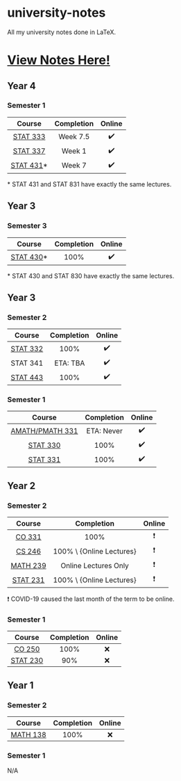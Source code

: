 # university-notes

All my university notes done in LaTeX.

# [View Notes Here!](https://hextical.github.io/university-notes/)

## Year 4

### Semester 1

|                                               Course                                               | Completion |       Online       |
| :------------------------------------------------------------------------------------------------: | :--------: | :----------------: |
|  [STAT 333](https://hextical.github.io/university-notes/year-4/semester-1/STAT%20333/stat333.pdf)  |  Week 7.5  | :heavy_check_mark: |
|  [STAT 337](https://hextical.github.io/university-notes/year-4/semester-1/STAT%20337/stat337.pdf)  |   Week 1   | :heavy_check_mark: |
| [STAT 431](https://hextical.github.io/university-notes/year-4/semester-1/STAT%20431/stat431.pdf)\* |   Week 7   | :heavy_check_mark: |

\* STAT 431 and STAT 831 have exactly the same lectures.

## Year 3

### Semester 3

|                                               Course                                               | Completion |       Online       |
| :------------------------------------------------------------------------------------------------: | :--------: | :----------------: |
| [STAT 430](https://hextical.github.io/university-notes/year-3/semester-3/STAT%20430/stat430.pdf)\* |    100%    | :heavy_check_mark: |

\* STAT 430 and STAT 830 have exactly the same lectures.

## Year 3

### Semester 2

|                                              Course                                              | Completion |       Online       |
| :----------------------------------------------------------------------------------------------: | :--------: | :----------------: |
| [STAT 332](https://hextical.github.io/university-notes/year-3/semester-2/STAT%20332/stat332.pdf) |    100%    | :heavy_check_mark: |
|                                             STAT 341                                             |  ETA: TBA  | :heavy_check_mark: |
| [STAT 443](https://hextical.github.io/university-notes/year-3/semester-2/STAT%20443/stat443.pdf) |    100%    | :heavy_check_mark: |

### Semester 1

|                                                  Course                                                   | Completion |       Online       |
| :-------------------------------------------------------------------------------------------------------: | :--------: | :----------------: |
| [AMATH/PMATH 331](https://hextical.github.io/university-notes/year-3/semester-1/PMATH%20331/pmath331.pdf) | ETA: Never | :heavy_check_mark: |
|     [STAT 330](https://hextical.github.io/university-notes/year-3/semester-1/STAT%20330/stat330.pdf)      |    100%    | :heavy_check_mark: |
|     [STAT 331](https://hextical.github.io/university-notes/year-3/semester-1/STAT%20331/stat331.pdf)      |    100%    | :heavy_check_mark: |

## Year 2

### Semester 2

|                                              Course                                              |        Completion        |          Online          |
| :----------------------------------------------------------------------------------------------: | :----------------------: | :----------------------: |
|    [CO 331](https://hextical.github.io/university-notes/year-2/semester-2/CO%20331/co331.pdf)    |           100%           | :heavy_exclamation_mark: |
|    [CS 246](https://hextical.github.io/university-notes/year-2/semester-2/CS%20246/cs246.pdf)    | 100% \ {Online Lectures} | :heavy_exclamation_mark: |
| [MATH 239](https://hextical.github.io/university-notes/year-2/semester-2/MATH%20239/math239.pdf) |   Online Lectures Only   | :heavy_exclamation_mark: |
| [STAT 231](https://hextical.github.io/university-notes/year-2/semester-2/STAT%20231/stat231.pdf) | 100% \ {Online Lectures} | :heavy_exclamation_mark: |

:heavy_exclamation_mark: COVID-19 caused the last month of the term to be online.

### Semester 1

|                                              Course                                              | Completion | Online |
| :----------------------------------------------------------------------------------------------: | :--------: | :----: |
|    [CO 250](https://hextical.github.io/university-notes/year-2/semester-1/CO%20250/co250.pdf)    |    100%    |  :x:   |
| [STAT 230](https://hextical.github.io/university-notes/year-2/semester-1/STAT%20230/stat230.pdf) |    90%     |  :x:   |

## Year 1

### Semester 2

|                                              Course                                              | Completion | Online |
| :----------------------------------------------------------------------------------------------: | :--------: | :----: |
| [MATH 138](https://hextical.github.io/university-notes/year-1/semester-2/MATH%20138/math138.pdf) |    100%    |  :x:   |

### Semester 1

N/A
